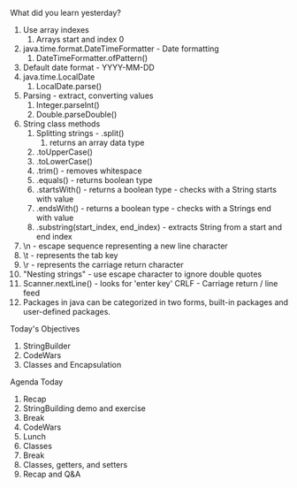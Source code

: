 What did you learn yesterday?

1. Use array indexes
   1. Arrays start and index 0
2. java.time.format.DateTimeFormatter - Date formatting
   1. DateTimeFormatter.ofPattern()
3. Default date format - YYYY-MM-DD
4. java.time.LocalDate
   1. LocalDate.parse()
5. Parsing - extract, converting values
   1. Integer.parseInt()
   2. Double.parseDouble()
6. String class methods
   1. Splitting strings - .split()
      1. returns an array data type
   2. .toUpperCase()
   3. .toLowerCase()
   4. .trim() - removes whitespace
   5. .equals() - returns boolean type
   6. .startsWith() - returns a boolean type  - checks with a String starts with value
   7. .endsWith() - returns a boolean type - checks with a Strings end with value
   8. .substring(start_index, end_index) - extracts String from a start and end index
7.  \n - escape sequence representing a new line character
8.  \t - represents the tab key
9.  \r - represents the carriage return character 
10. "Nesting strings" - use escape character to ignore double quotes
11. Scanner.nextLine() - looks for 'enter key' CRLF - Carriage return / line feed
12. Packages in java can be categorized in two forms, built-in packages and user-defined packages.


Today's Objectives
1. StringBuilder
2. CodeWars
3. Classes and Encapsulation

Agenda Today

1. Recap
2. StringBuilding demo and exercise
3. Break
4. CodeWars
5. Lunch
6. Classes
7. Break
8. Classes, getters, and setters
9. Recap and Q&A
